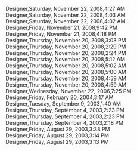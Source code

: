 ﻿Designer,Saturday, November 22, 2008,4:27 AM  Designer,Saturday, November 22, 2008,4:03 AM  Designer,Saturday, November 22, 2008,4:02 AM  Designer,Friday, November 21, 2008,9:42 PM  Designer,Friday, November 21, 2008,4:18 PM  Designer,Thursday, November 20, 2008,3:03 PM  Designer,Thursday, November 20, 2008,2:29 PM  Designer,Thursday, November 20, 2008,2:24 PM  Designer,Thursday, November 20, 2008,5:12 AM  Designer,Thursday, November 20, 2008,5:02 AM  Designer,Thursday, November 20, 2008,5:00 AM  Designer,Thursday, November 20, 2008,4:59 AM  Designer,Thursday, November 20, 2008,4:59 AM  Designer,Wednesday, November 22, 2006,7:25 PM  Designer,Friday, February 20, 2004,3:17 AM  Designer,Tuesday, September 9, 2003,1:40 AM  Designer,Thursday, September 4, 2003,2:23 PM  Designer,Thursday, September 4, 2003,2:23 PM  Designer,Thursday, September 4, 2003,2:18 PM  Designer,Friday, August 29, 2003,3:38 PM  Designer,Friday, August 29, 2003,3:14 PM  Designer,Friday, August 29, 2003,3:13 PM